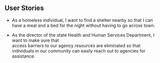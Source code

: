 ## User Stories

* As a homeless individual, I want to find a shelter nearby so that I can have a meal and a bed for
 the night without having to go across town.

* As the director of the state Health and Human Services Department, I want to make sure that  
  access barriers to our agency resources are eliminated so that individuals in our community can 
  easily reach out to agencies for assistance.

 

  

